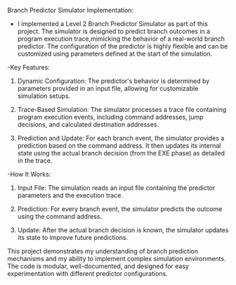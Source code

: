 Branch Predictor Simulator Implementation:

- I implemented a Level 2 Branch Predictor Simulator as part of this project.
The simulator is designed to predict branch outcomes in a program execution trace,mimicking the behavior of a real-world branch predictor.
The configuration of the predictor is highly flexible and can be customized using parameters defined at the start of the simulation.

-Key Features:
1) Dynamic Configuration: 
The predictor's behavior is determined by parameters provided in an input file, allowing for customizable simulation setups.

2) Trace-Based Simulation: 
The simulator processes a trace file containing program execution events, including command addresses, jump decisions, and calculated destination addresses.

3) Prediction and Update:
For each branch event, the simulator provides a prediction based on the command address. 
It then updates its internal state using the actual branch decision (from the EXE phase) as detailed in the trace.

-How It Works:

1) Input File: The simulation reads an input file containing the predictor parameters and the execution trace.

2) Prediction: For every branch event, the simulator predicts the outcome using the command address.

3) Update: After the actual branch decision is known, the simulator updates its state to improve future predictions.

This project demonstrates my understanding of branch prediction mechanisms and my ability to implement complex simulation environments. 
The code is modular, well-documented, and designed for easy experimentation with different predictor configurations.

